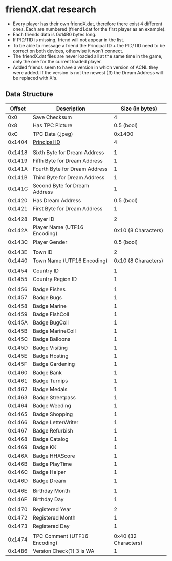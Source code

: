 # friendX.dat research

- Every player has their own friendX.dat, therefore there exist 4 different ones. Each are numbered (friend1.dat for the first player as an example).
- Each friends data is 0x14B0 bytes long.
- If PID/TID is missing, friend will not appear in the list.
- To be able to message a friend the Principal ID + the PID/TID need to be correct on both devices, otherwise it won't connect.
- The friendX.dat files are never loaded all at the same time in the game, only the one for the current loaded player.
- Added friends seem to have a version in which version of ACNL they were added. If the version is not the newest (3) the Dream Address will be replaced with X's.

## Data Structure
| Offset    | Description                    | Size (in bytes)       |
| --------- | ------------------------------ | --------------------- |
| 0x0       | Save Checksum                  | 4                     |
| 0x8       | Has TPC Picture                | 0.5 (bool)            |
| 0xC       | TPC Data (.jpeg)               | 0x1400                | 
| 0x1404    | [Principal ID](https://github.com/devkitPro/libctru/blob/master/libctru/include/3ds/services/frd.h#L234)               | 4                     |
|           |                                |                       | 
| 0x1418    | Sixth Byte for Dream Address   | 1                     | 
| 0x1419    | Fifth Byte for Dream Address   | 1                     | 
| 0x141A    | Fourth Byte for Dream Address  | 1                     | 
| 0x141B    | Third Byte for Dream Address   | 1                     | 
| 0x141C    | Second Byte for Dream Address  | 1                     | 
| 0x1420    | Has Dream Address              | 0.5 (bool)            | 
| 0x1421    | First Byte for Dream Address   | 1                     | 
|           |                                |                       | 
| 0x1428    | Player ID                      | 2                     | 
| 0x142A    | Player Name (UTF16 Encoding)   | 0x10 (8 Characters)   | 
| 0x143C    | Player Gender                  | 0.5 (bool)            | 
|           |                                |                       | 
| 0x143E    | Town ID                        | 2                     | 
| 0x1440    | Town Name (UTF16 Encoding)     | 0x10 (8 Characters)   | 
|           |                                |                       | 
| 0x1454    | Country ID                     | 1                     | 
| 0x1455    | Country Region ID              | 1                     | 
|           |                                |                       | 
| 0x1456    | Badge Fishes                   | 1                     | 
| 0x1457    | Badge Bugs                     | 1                     | 
| 0x1458    | Badge Marine                   | 1                     | 
| 0x1459    | Badge FishColl                 | 1                     | 
| 0x145A    | Badge BugColl                  | 1                     | 
| 0x145B    | Badge MarineColl               | 1                     | 
| 0x145C    | Badge Balloons                 | 1                     | 
| 0x145D    | Badge Visiting                 | 1                     | 
| 0x145E    | Badge Hosting                  | 1                     | 
| 0x145F    | Badge Gardening                | 1                     | 
| 0x1460    | Badge Bank                     | 1                     | 
| 0x1461    | Badge Turnips                  | 1                     | 
| 0x1462    | Badge Medals                   | 1                     | 
| 0x1463    | Badge Streetpass               | 1                     | 
| 0x1464    | Badge Weeding                  | 1                     | 
| 0x1465    | Badge Shopping                 | 1                     | 
| 0x1466    | Badge LetterWriter             | 1                     | 
| 0x1467    | Badge Refurbish                | 1                     | 
| 0x1468    | Badge Catalog                  | 1                     | 
| 0x1469    | Badge KK                       | 1                     | 
| 0x146A    | Badge HHAScore                 | 1                     | 
| 0x146B    | Badge PlayTime                 | 1                     |
| 0x146C    | Badge Helper                   | 1                     | 
| 0x146D    | Badge Dream                    | 1                     | 
|           |                                |                       | 
| 0x146E    | Birthday Month                 | 1                     | 
| 0x146F    | Birthday Day                   | 1                     | 
|           |                                |                       | 
| 0x1470    | Registered Year                | 2                     | 
| 0x1472    | Registered Month               | 1                     | 
| 0x1473    | Registered Day                 | 1                     | 
|           |                                |                       | 
| 0x1474    | TPC Comment (UTF16 Encoding)   | 0x40 (32 Characters)  | 
| 0x14B6    | Version Check(?) 3 is WA       | 1                     | 
